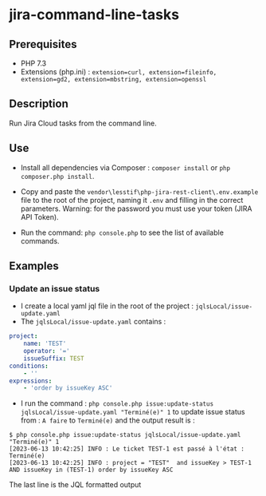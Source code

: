 # jira-command-line-tasks

## Prerequisites

- PHP 7.3
- Extensions (php.ini) : 
`extension=curl, extension=fileinfo, extension=gd2, extension=mbstring, extension=openssl`

## Description
Run Jira Cloud tasks from the command line.

## Use
- Install all dependencies via Composer :
`composer install` or `php composer.php install`.

- Copy and paste the `vendor\lesstif\php-jira-rest-client\.env.example` file to the root of the project, naming it `.env` and filling in the correct parameters. Warning: for the password you must use your token (JIRA API Token).

- Run the command: `php console.php` to see the list of available commands.

## Examples

### Update an issue status
* I create a local yaml jql file in the root of the project :  `jqlsLocal/issue-update.yaml`
* The `jqlsLocal/issue-update.yaml` contains : 
```yaml
project:
    name: 'TEST'
    operator: '='
    issueSuffix: TEST
conditions:
    - ''
expressions:
    - 'order by issueKey ASC'
```
* I run the command : `php console.php issue:update-status jqlsLocal/issue-update.yaml "Terminé(e)" 1` 
to update issue status from : `A faire` to `Terminé(e)` and the output result is : 
```shell
$ php console.php issue:update-status jqlsLocal/issue-update.yaml "Terminé(e)" 1
[2023-06-13 10:42:25] INFO : Le ticket TEST-1 est passé à l'état : Terminé(e)
[2023-06-13 10:42:25] INFO : project = "TEST"  and issueKey > TEST-1 AND issueKey in (TEST-1) order by issueKey ASC
```
The last line is the JQL formatted output
